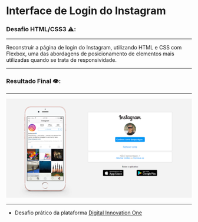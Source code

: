 # Interface de Login do Instagram

### Desafio HTML/CSS3 ⚠️:
***
  Reconstruir a página de login do Instagram, utilizando HTML e CSS com Flexbox, uma das abordagens de posicionamento de elementos mais utilizadas quando se trata de responsividade.
***

### Resultado Final 👁️:
***
 ![Foto Resultado](https://github.com/Davi-Perdigao/Desafios_DIO/blob/main/Instagram%20-%20HTML%20+%20CSS%20(Flexbox)/img/projeto-instagram.png?raw=true)

***

- Desafio prático da plataforma [Digital Innovation One](https://web.digitalinnovation.one/home "Digital Innovation One")
